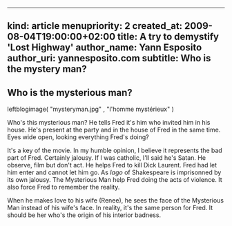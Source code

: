 -----
kind: article
menupriority: 2
created_at: 2009-08-04T19:00:00+02:00
title: A try to demystify 'Lost Highway'
author_name: Yann Esposito
author_uri: yannesposito.com
subtitle: Who is the mystery man?
-----

## Who is the mysterious man?

leftblogimage( "mysteryman.jpg" , "l'homme mystérieux" )

Who's this mysterious man? He tells Fred it's him who invited him in his house. He's present at the party and in the house of Fred in the same time. Eyes wide open, looking everything Fred's doing?

It's a key of the movie. In my humble opinion, I believe it represents the bad part of Fred. Certainly jalousy. If I was catholic, I'll said he's Satan. He observe, film but don't act. He helps Fred to kill Dick Laurent.
Fred had let him enter and cannot let him go.
As _Iago_ of Shakespeare is imprisonned by its own jalousy.
The Mysterious Man help Fred doing the acts of violence. 
It also force Fred to remember the reality.

When he makes love to his wife (Renee), he sees the face of the Mysterious Man instead of his wife's face. In reality, it's the same person for Fred. It should be her who's the origin of his interior badness.


